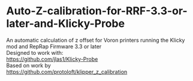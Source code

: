 # Auto-Z-calibration-for-RRF-3.3-or-later-and-Klicky-Probe
An automatic calculation of z offset for Voron printers running the Klicky mod and RepRap Firmware 3.3 or later
<br>
Designed to work with:<br>
https://github.com/jlas1/Klicky-Probe<br>
Based on work by<br>
https://github.com/protoloft/klipper_z_calibration
